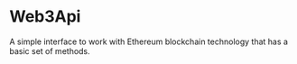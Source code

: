 # Web3Api
A simple interface to work with Ethereum blockchain technology that has a basic set of methods.
